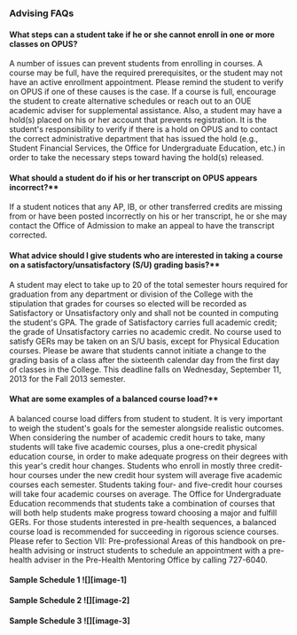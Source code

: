 
### Advising FAQs
#### What steps can a student take if he or she cannot enroll in one or more classes on OPUS?
A number of issues can prevent students from enrolling in courses. A course may be full, have the required prerequisites, or the student may not have an active enrollment appointment. Please remind the student to verify on OPUS if one of these causes is the case. If a course is full, encourage the student to create alternative schedules or reach out to an OUE academic adviser for supplemental assistance. Also, a student may have a hold(s) placed on his or her account that prevents registration. It is the student's responsibility to verify if there is a hold on OPUS and to contact the correct administrative department that has issued the hold (e.g., Student Financial Services, the Office for Undergraduate Education, etc.) in order to take the necessary steps toward having the hold(s) released.
#### What should a student do if his or her transcript on OPUS appears incorrect?**
If a student notices that any AP, IB, or other transferred credits are missing from or have been posted incorrectly on his or her transcript, he or she may contact the Office of Admission to make an appeal to have the transcript corrected.
#### What advice should I give students who are interested in taking a course on a satisfactory/unsatisfactory (S/U) grading basis?**
A student may elect to take up to 20 of the total semester hours required for graduation from any department or division of the College with the stipulation that grades for courses so elected will be recorded as Satisfactory or Unsatisfactory only and shall not be counted in computing the student's GPA. The grade of Satisfactory carries full academic credit; the grade of Unsatisfactory carries no academic credit. No course used to satisfy GERs may be taken on an S/U basis, except for Physical Education courses. Please be aware that students cannot initiate a change to the grading basis of a class after the sixteenth calendar day from the first day of classes in the College. This deadline falls on Wednesday, September 11, 2013 for the Fall 2013 semester.
#### What are some examples of a balanced course load?**
A balanced course load differs from student to student. It is very important to weigh the student's goals for the semester alongside realistic outcomes. When considering the number of academic credit hours to take, many students will take five academic courses, plus a one-credit physical education course, in order to make adequate progress on their degrees with this year's credit hour changes. Students who enroll in mostly three credit-hour courses under the new credit hour system will average five academic courses each semester. Students taking four- and five-credit hour courses will take four academic courses on average. The Office for Undergraduate Education recommends that students take a combination of courses that will both help students make progress toward choosing a major and fulfill GERs.
For those students interested in pre-health sequences, a balanced course load is recommended for succeeding in rigorous science courses. Please refer to Section VII: Pre-professional Areas of this handbook on pre-health advising or instruct students to schedule an appointment with a pre-health adviser in the Pre-Health Mentoring Office by calling 727-6040.

#### Sample Schedule 1 ![][image-1]
#### Sample Schedule 2 ![][image-2]
#### Sample Schedule 3 ![][image-3]

